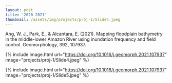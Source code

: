 ```yaml
---
layout: post
title: '2020-2021'
thumbnail: /assets/img/projects/proj-1/Slide4.jpeg
---
```

Ang, W. J., Park, E., & Alcantara, E. (2021). Mapping floodplain bathymetry in the middle-lower Amazon River using inundation frequency and field control. Geomorphology, 392, 107937.

{% include image.html url="https://doi.org/10.1016/j.geomorph.2021.107937" image="projects/proj-1/Slide4.jpeg" %}

{% include image.html url="https://doi.org/10.1016/j.geomorph.2021.107937" image="projects/proj-1/Slide5.jpeg" %}
